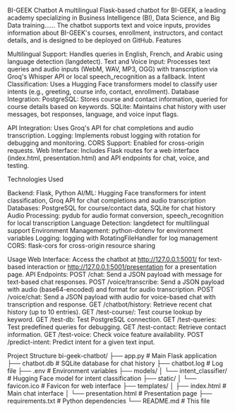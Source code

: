 BI-GEEK Chatbot
A multilingual Flask-based chatbot for BI-GEEK, a leading academy specializing in Business Intelligence (BI), Data Science, and Big Data training...... The chatbot supports text and voice inputs, provides information about BI-GEEK's courses, enrollment, instructors, and contact details, and is designed to be deployed on GitHub.
Features

Multilingual Support: Handles queries in English, French, and Arabic using language detection (langdetect).
Text and Voice Input: Processes text queries and audio inputs (WebM, WAV, MP3, OGG) with transcription via Groq's Whisper API or local speech_recognition as a fallback.
Intent Classification: Uses a Hugging Face transformers model to classify user intents (e.g., greeting, course info, contact, enrollment).
Database Integration:
PostgreSQL: Stores course and contact information, queried for course details based on keywords.
SQLite: Maintains chat history with user messages, bot responses, language, and voice input flags.


API Integration: Uses Groq's API for chat completions and audio transcription.
Logging: Implements robust logging with rotation for debugging and monitoring.
CORS Support: Enabled for cross-origin requests.
Web Interface: Includes Flask routes for a web interface (index.html, presentation.html) and API endpoints for chat, voice, and testing.

Technologies Used

Backend: Flask, Python
AI/ML: Hugging Face transformers for intent classification, Groq API for chat completions and audio transcription
Databases: PostgreSQL for course/contact data, SQLite for chat history
Audio Processing: pydub for audio format conversion, speech_recognition for local transcription
Language Detection: langdetect for multilingual support
Environment Management: python-dotenv for environment variables
Logging: logging with RotatingFileHandler for log management
CORS: flask-cors for cross-origin resource sharing

Usage
Web Interface: Access the chatbot at http://127.0.0.1:5001/ for text-based interaction or http://127.0.0.1:5001/presentation for a presentation page.
API Endpoints:
POST /chat: Send a JSON payload with message for text-based chat responses.
POST /voice/transcribe: Send a JSON payload with audio (base64-encoded) and format for audio transcription.
POST /voice/chat: Send a JSON payload with audio for voice-based chat with transcription and response.
GET /chatbot/history: Retrieve recent chat history (up to 10 entries).
GET /test-course/<mot>: Test course lookup by keyword.
GET /test-db: Test PostgreSQL connection.
GET /test-queries: Test predefined queries for debugging.
GET /test-contact: Retrieve contact information.
GET /test-voice: Check voice feature availability.
POST /predict-intent: Predict intent for a given text input.

Project Structure
bi-geek-chatbot/
├── app.py                    # Main Flask application
├── chatbot.db                # SQLite database for chat history
├── chatbot.log               # Log file
├── .env                     # Environment variables
├── models/
│   └── intent_classifier/   # Hugging Face model for intent classification
├── static/
│   └── favicon.ico          # Favicon for web interface
├── templates/
│   ├── index.html           # Main chat interface
│   └── presentation.html     # Presentation page
├── requirements.txt          # Python dependencies
└── README.md                # This file

